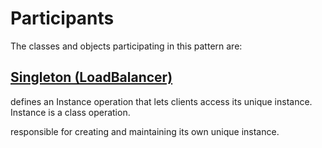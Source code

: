 ﻿# Participants

 The classes and objects participating in this pattern are:

## [Singleton   (LoadBalancer)](https://github.com/arminatwork/DesignPatterns/tree/master/Creational/Singleton_Example/Singleton)

 defines an Instance operation that lets clients access its unique instance. Instance is a class operation.

 responsible for creating and maintaining its own unique instance.